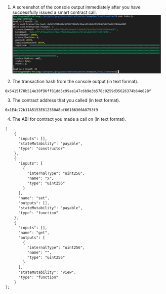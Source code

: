 
1. A screenshot of the console output immediately after you have successfully issued a smart contract call.
![Contract Call](https://github.com/cuongtuanvu/Hackathon-Nervos-Broaden-the-Spectrum/blob/main/Task%2003%20-%20Issue%20A%20Smart%20Contract%20Call%20To%20The%20Deployed%20Smart%20Contract/Contract%20Call.JPG?raw=true)

2. The transaction hash from the console output (in text format).
```
0x5415f70b514e30f96ff81dd5c99ae147c6b9e3b578c0259d35626374b64e828f
```

3. The contract address that you called (in text format).
```
0x1E4c72b11A5153E612380A8bf66186300A0753f9
```

4. The ABI for contract you made a call on (in text format).
```
[
    {
      "inputs": [],
      "stateMutability": "payable",
      "type": "constructor"
    },
    {
      "inputs": [
        {
          "internalType": "uint256",
          "name": "x",
          "type": "uint256"
        }
      ],
      "name": "set",
      "outputs": [],
      "stateMutability": "payable",
      "type": "function"
    },
    {
      "inputs": [],
      "name": "get",
      "outputs": [
        {
          "internalType": "uint256",
          "name": "",
          "type": "uint256"
        }
      ],
      "stateMutability": "view",
      "type": "function"
    }
];
```
